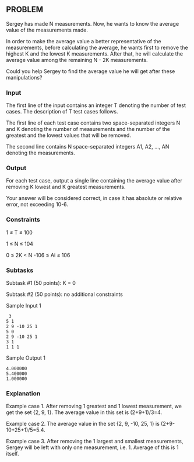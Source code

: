 ## PROBLEM 

Sergey has made N measurements. Now, he wants to know the average value of the measurements made.

In order to make the average value a better representative of the measurements, before calculating 
the average, he wants first to remove the highest K and the lowest K measurements. After that, he 
will calculate the average value among the remaining N - 2K measurements.

Could you help Sergey to find the average value he will get after these manipulations?

### Input

The first line of the input contains an integer T denoting the number of test cases. The description 
of T test cases follows.

The first line of each test case contains two space-separated integers N and K denoting the number of 
measurements and the number of the greatest and the lowest values that will be removed.

The second line contains N space-separated integers A1, A2, ..., AN denoting the measurements.

### Output

For each test case, output a single line containing the average value after removing K lowest and K 
greatest measurements.

Your answer will be considered correct, in case it has absolute or relative error, not exceeding 10-6.

### Constraints
1  ≤  T  ≤  100

1  ≤  N  ≤  104

0  ≤  2K  <  N
-106  ≤  Ai ≤  106

### Subtasks

Subtask #1 (50 points): K = 0

Subtask #2 (50 points): no additional constraints

Sample Input 1 
```
 3
5 1
2 9 -10 25 1
5 0
2 9 -10 25 1
3 1
1 1 1
```
Sample Output 1 
```
4.000000
5.400000
1.000000
```

### Explanation

Example case 1. After removing 1 greatest and 1 lowest measurement, we get the set {2, 9, 1}. The average value in this set is (2+9+1)/3=4.

Example case 2. The average value in the set {2, 9, -10, 25, 1} is (2+9-10+25+1)/5=5.4.

Example case 3. After removing the 1 largest and smallest measurements, Sergey will be left with only one measurement, i.e. 1. Average of this is 1 itself.
